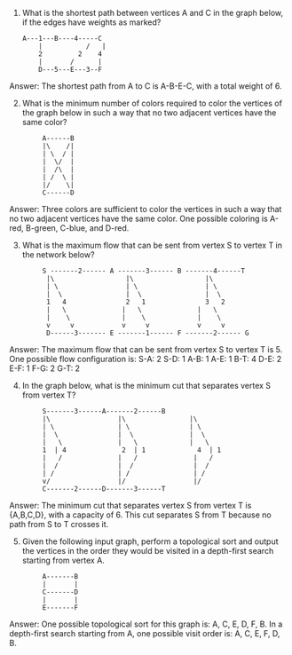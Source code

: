 

1. What is the shortest path between vertices A and C in the graph below, if the edges have weights as marked?

       A---1---B----4-----C
           |           /   |  
           2         2    4
           |       /      |
           D---5---E---3--F

Answer: The shortest path from A to C is A-B-E-C, with a total weight of 6.

2. What is the minimum number of colors required to color the vertices of the graph below in such a way that no two adjacent vertices have the same color?

            A------B
            |\    /|
            | \  / |
            |  \/  |
            |  /\  |
            | /  \ |
            |/    \|
            C------D

Answer: Three colors are sufficient to color the vertices in such a way that no two adjacent vertices have the same color. One possible coloring is A-red, B-green, C-blue, and D-red.

3. What is the maximum flow that can be sent from vertex S to vertex T in the network below?

            S -------2------ A -------3------ B -------4------T
             |\                  |\                  |\ 
             | \                 | \                 | \
             |  \                |  \                |  \ 
             1   4               2   1               3   2
             |   \              |   \              |   \
             |    \             |    \             |    \
             v     v            v     v            v     v
             D------3------- E -------1------ F -------2------ G

Answer: The maximum flow that can be sent from vertex S to vertex T is 5. One possible flow configuration is: 
S-A: 2 
S-D: 1 
A-B: 1 
A-E: 1 
B-T: 4 
D-E: 2 
E-F: 1 
F-G: 2 
G-T: 2 

4. In the graph below, what is the minimum cut that separates vertex S from vertex T?

            S-------3------A-------2------B
            |\                 |\                |\
            | \                | \               | \
            |  \               |  \              |  \
            |   \              |   \             |   \ 
            1  | 4              2  | 1             4  | 1
            |   /              |   /              |   /
            |  /               |  /               |  /
            | /                | /                | /
            v/                 |/                 |/
            C-------2------D-------3------T 

Answer: The minimum cut that separates vertex S from vertex T is {A,B,C,D}, with a capacity of 6. This cut separates S from T because no path from S to T crosses it. 

5. Given the following input graph, perform a topological sort and output the vertices in the order they would be visited in a depth-first search starting from vertex A. 

            A-------B      
            |       |     
            C-------D      
            |       |     
            E-------F      

Answer: One possible topological sort for this graph is: A, C, E, D, F, B. In a depth-first search starting from A, one possible visit order is: A, C, E, F, D, B.